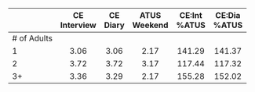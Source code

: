 
|                      | CE<br>Interview |  CE<br>Diary | ATUS<br>Weekend | CE:Int<br>%ATUS | CE:Dia<br>%ATUS |
| -------------------- | :----------: | :----------: | :----------: | :----------: | :----------: |
| # of Adults          |              |              |              |              |              |
| 1                    |         3.06 |         3.06 |         2.17 |       141.29 |       141.37 |
| 2                    |         3.72 |         3.72 |         3.17 |       117.44 |       117.32 |
| 3+                   |         3.36 |         3.29 |         2.17 |       155.28 |       152.02 |

